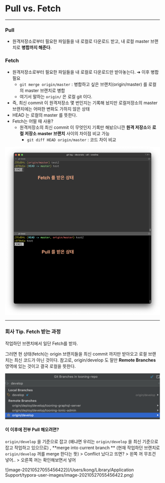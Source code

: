 # Pull vs. Fetch

---

### Pull

* 원격저장소로부터 필요한 파일들을 내 로컬로 다운로드 받고, 내 로컬 master 브랜치로 **병합까지 해준다**.

### Fetch

* 원격저장소로부터 필요한 파일들을 내 로컬로 다운로드만 받아놓는다. ➜ 이후 병합 필요 
  * `git merge origin/master` :  병합하고 싶은 브랜치(origin/master) 를 로컬의 master 브랜치로 병합
  * 여기서 말하는 `origin/` 은 로컬 git 이다.
* 즉, 최신 commit 이 원격저장소 몇 번인지는 기록해 놨지만 로컬저장소의 master 브랜치에는 어떠한 변화도 가하지 않은 상태
* HEAD 는 로컬의 master 를 뜻한다.
* Fetch는 어떨 때 사용?
  * 원격저장소의 최신 commit 이 무엇인지 기록만 해놨으니깐 **원격 저장소**와 **로컬 저장소 master 브랜치** 사이의 차이점 비교 가능
    * `git diff HEAD origin/master`  : 코드 차이 비교

![image-20210527051848722](./images/image-20210527051848722.png)

---

### 회사 Tip. Fetch 받는 과정

작업하던 브랜치에서 일단 Fetch를 받자.

그러면 현 상태(fetch)는 origin 브랜치들을 최신 commit 까지만 받아오고 로컬 브랜치는 최신 코드가 아닌 것이다. 참고로, origin/develop 도 말만 **Remote Branches** 영역에 있는 것이고 결국 로컬을 뜻한다.

![image-20210527055112957](./images/image-20210527055112957.png)



#### 이 이후에 전부 Pull 해오려면?

`origin/develop` 을 기준으로 잡고 (왜냐면 우리는 `origin/develop` 을 최신 기준으로 잡고 작업하고 있으므로) , **merge into current branch ** (현재 작업하던 브랜치로 `origin/develop` 꺼를 merge 한다는 뜻) > Conflict 났다고 뜨면? > 왼쪽 꺼 무조건 넣어.. > 오른쪽 꺼는 확인해보면서 넣어

![image-20210527055456422](/Users/kong/Library/Application Support/typora-user-images/image-20210527055456422.png)

